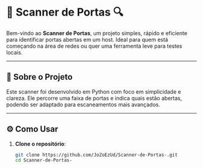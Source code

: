 # 🚀 Scanner de Portas 🔍

Bem-vindo ao **Scanner de Portas**, um projeto simples, rápido e eficiente para identificar portas abertas em um host. Ideal para quem está começando na área de redes ou quer uma ferramenta leve para testes locais.

---

## 🧠 Sobre o Projeto

Este scanner foi desenvolvido em Python com foco em simplicidade e clareza. Ele percorre uma faixa de portas e indica quais estão abertas, podendo ser adaptado para escaneamentos mais avançados.

---

## ⚙️ Como Usar

1. **Clone o repositório**:
   ```bash
   git clone https://github.com/JoZoEzUd/Scanner-de-Portas-.git
   cd Scanner-de-Portas-
